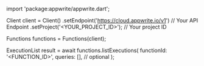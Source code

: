 import 'package:appwrite/appwrite.dart';

Client client = Client()
    .setEndpoint('https://cloud.appwrite.io/v1') // Your API Endpoint
    .setProject('<YOUR_PROJECT_ID>'); // Your project ID

Functions functions = Functions(client);

ExecutionList result = await functions.listExecutions(
    functionId: '<FUNCTION_ID>',
    queries: [], // optional
);
